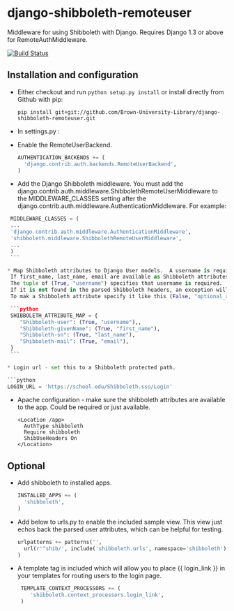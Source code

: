 django-shibboleth-remoteuser 
============================

Middleware for using Shibboleth with Django.  Requires Django 1.3 or above for RemoteAuthMiddleware.

[![Build Status](https://secure.travis-ci.org/Brown-University-Library/django-shibboleth-remoteuser.png?branch=master)](http://travis-ci.org/Brown-University-Library/django-shibboleth-remoteuser)

Installation and configuration
------
 * Either checkout and run ```python setup.py install``` or install directly from Github with pip:

   ```
   pip install git+git://github.com/Brown-University-Library/django-shibboleth-remoteuser.git
   ```
 
 * In settings.py :
 
  * Enable the RemoteUserBackend.
    
    ```python
    AUTHENTICATION_BACKENDS += (
      'django.contrib.auth.backends.RemoteUserBackend',
    )
    ```

  * Add the Django Shibboleth middleware.
    You must add the django.contrib.auth.middleware.ShibbolethRemoteUserMiddleware to the MIDDLEWARE_CLASSES setting after the django.contrib.auth.middleware.AuthenticationMiddleware.
    For example:

   ```python
    MIDDLEWARE_CLASSES = (
    ...
    'django.contrib.auth.middleware.AuthenticationMiddleware',
    'shibboleth.middleware.ShibbolethRemoteUserMiddleware',
    ...
    )
    ```

  * Map Shibboleth attributes to Django User models.  A username is required.  
    If first_name, last_name, email are available as Shibboleth attributes they will be used to populate the Django User object.  
    The tuple of (True, "username") specifies that username is required.
    If it is not found in the parsed Shibboleth headers, an exception will be raised.
    To mak a Shibboleth attribute specify it like this (False, "optional_attribute).  

    ```python   
    SHIBBOLETH_ATTRIBUTE_MAP = {
       "Shibboleth-user": (True, "username"),,
       "Shibboleth-givenName": (True, "first_name"),
       "Shibboleth-sn": (True, "last_name"),
       "Shibboleth-mail": (True, "email"),
    }
    ```
    
  * Login url - set this to a Shibboleth protected path.  
   
   ```python
   LOGIN_URL = 'https://school.edu/Shibboleth.sso/Login'
   ```

 * Apache configuration - make sure the shibboleth attributes are available to the app.  Could be required or just available.
   
    ```    
    <Location /app>
      AuthType shibboleth
      Require shibboleth
      ShibUseHeaders On
    </Location>
    ```

Optional
--------
  * Add shibboleth to installed apps.  

    ```python
    INSTALLED_APPS += (
      'shibboleth',
    )
    ```

 * Add below to urls.py to enable the included sample view.  This view just echos back the parsed user attributes, which can be helpful for testing.

    ```python
    urlpatterns += patterns('',
      url(r'^shib/', include('shibboleth.urls', namespace='shibboleth')),
    )
    ```

 * A template tag is included which will allow you to place {{ login_link }} in your templates for routing users to the login page.
   
   ```python
    TEMPLATE_CONTEXT_PROCESSORS += (
       'shibboleth.context_processors.login_link',
    )
   ```
